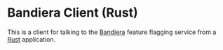Bandiera Client (Rust)
=========================

This is a client for talking to the [Bandiera][bandiera] feature flagging service from a [Rust][rust] application.

[bandiera]: https://github.com/nature/bandiera
[rust]: https://www.rust-lang.org/